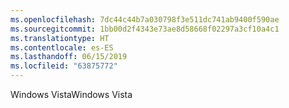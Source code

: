 ```yaml
---
ms.openlocfilehash: 7dc44c44b7a030798f3e511dc741ab9400f590ae
ms.sourcegitcommit: 1bb00d2f4343e73ae8d58668f02297a3cf10a4c1
ms.translationtype: HT
ms.contentlocale: es-ES
ms.lasthandoff: 06/15/2019
ms.locfileid: "63875772"
---
```

<span data-ttu-id="6b80c-101">Windows Vista</span><span class="sxs-lookup"><span data-stu-id="6b80c-101">Windows Vista</span></span>